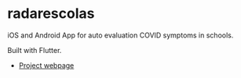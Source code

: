 # radarescolas

iOS and Android App for auto evaluation COVID symptoms in schools.

Built with Flutter.

* [Project webpage](https://radarescolas.gitlab.io/)
